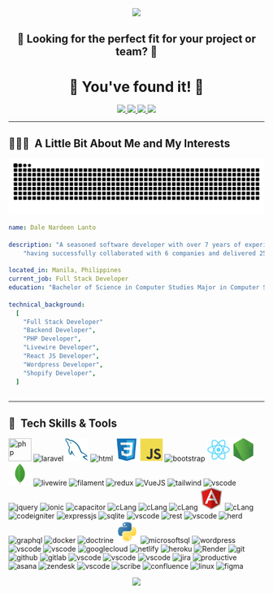 <p align="center">
  <img src="https://capsule-render.vercel.app/api?type=waving&color=gradient&text=Kumusta!&height=100&section=header"/>
</p>

<h2 align="center">
 🧐 Looking for the perfect fit for your project or team? 🤔
</h2>
<h1 align="center">
  🎉 You've found it! 🎊
</h1>

<p align="center">
<a href="https://dalelanto.netlify.app/">
  <img height="50" src="https://user-images.githubusercontent.com/46517096/166972883-f5f1d88c-0246-4374-88ac-ded0f2cf0699.png"/>
</a>
<a href="https://www.linkedin.com/in/dale-nardeen-lanto/">
  <img height="50" src="https://user-images.githubusercontent.com/46517096/166973395-19676cd8-f8ec-4abf-83ff-da8243505b82.png"/>
</a>
<a href="https://dev.to/dalelantowork">
  <img height="50" src="https://user-images.githubusercontent.com/46517096/166974096-7aeecad4-483e-4c85-983f-f4b37b3f794e.png"/>
</a>
<a href="https://www.facebook.com/sora.dayru/">
  <img height="50" src="https://cdn.jsdelivr.net/gh/devicons/devicon/icons/facebook/facebook-plain.svg"/>
</a>
</p>

---

<h2> 👨🏻‍💻 &nbsp;A Little Bit About Me and My Interests</h2>

![Snake animation](https://github.com/GuillaumeFalourd/GuillaumeFalourd/blob/output/github-contribution-grid-snake.svg)

```yaml
name: Dale Nardeen Lanto 

description: "A seasoned software developer with over 7 years of experience in web development,"
    "having successfully collaborated with 6 companies and delivered 25+ projects."

located_in: Manila, Philippines
current_job: Full Stack Developer
education: "Bachelor of Science in Computer Studies Major in Computer Science"

technical_background:
  [
    "Full Stack Developer"
    "Backend Developer",
    "PHP Developer",
    "Livewire Developer",
    "React JS Developer",
    "Wordpress Developer",
    "Shopify Developer",
  ]
  
```
  
---  
  
<h2> 🚀 &nbsp;Tech Skills & Tools</h2>
<p align="left">

<img src="https://cdn.jsdelivr.net/gh/devicons/devicon/icons/php/php-original.svg" title="php" width="45" height="45"/>
<img src="https://cdn.jsdelivr.net/gh/devicons/devicon/icons/laravel/laravel-original.svg" alt="laravel" width="45" height="45"/>
<img src="https://raw.githubusercontent.com/devicons/devicon/master/icons/mysql/mysql-original.svg" alt="mysql" width="45" height="45" />
<img src="https://cdn.jsdelivr.net/gh/devicons/devicon/icons/html5/html5-original.svg" alt="html" width="45" height="45"/>
<img src="https://raw.githubusercontent.com/devicons/devicon/master/icons/css3/css3-original.svg" alt="css3" width="45" height="45" />
<img src="https://raw.githubusercontent.com/devicons/devicon/master/icons/javascript/javascript-original.svg" alt="javascript" width="45" height="45" />
<img src="https://cdn.jsdelivr.net/gh/devicons/devicon@latest/icons/bootstrap/bootstrap-original.svg" alt="bootstrap" width="45" height="45" />

<img src="https://raw.githubusercontent.com/devicons/devicon/master/icons/react/react-original.svg" alt="react" width="45" height="45" />
<img src="https://raw.githubusercontent.com/devicons/devicon/master/icons/nodejs/nodejs-original.svg" alt="nodejs" width="45" height="45" />
<img src="https://raw.githubusercontent.com/devicons/devicon/master/icons/mongodb/mongodb-original.svg" alt="mongodb" width="45" height="45" />
<img src="https://cdn.jsdelivr.net/gh/devicons/devicon/icons/livewire/livewire-original.svg" alt="livewire" width="45" height="45"/>
<img src="https://filamentphp.com/favicon/apple-touch-icon.png?v=w1dBNxT7Wg" alt="filament" width="45" height="45"/>

<img src="https://d33wubrfki0l68.cloudfront.net/0834d0215db51e91525a25acf97433051f280f2f/c30f5/img/redux.svg" alt="redux" width="45" height="45"/>
<img src="https://cdn.jsdelivr.net/gh/devicons/devicon/icons/vuejs/vuejs-original.svg" alt="VueJS" width="45" height="45"/>
<img src="https://cdn.jsdelivr.net/gh/devicons/devicon/icons/tailwindcss/tailwindcss-original.svg" alt="tailwind" width="45" height="45"/>
<img src="https://cdn.jsdelivr.net/gh/devicons/devicon/icons/materialui/materialui-original.svg" alt="vscode" width="45" height="45"/>
<img src="https://cdn.jsdelivr.net/gh/devicons/devicon/icons/jquery/jquery-original.svg" alt="jquery" width="45" height="45"/>
<img src="https://cdn.jsdelivr.net/gh/devicons/devicon/icons/ionic/ionic-original.svg" alt="ionic" width="45" height="45"/>
<img src="https://cdn.jsdelivr.net/gh/devicons/devicon/icons/capacitor/capacitor-original.svg" alt="capacitor" width="45" height="45"/>
<img src="https://cordova.apache.org/static/img/cordova_bot.png" alt="cLang" width="45" height="45"/>
<img src="https://icons.veryicon.com/png/o/file-type/file-type-1/xsl-icon.png" alt="cLang" width="45" height="45"/>
<img src="https://i.pinimg.com/736x/0e/4d/ad/0e4dadb871f049aaae5294b2b7a4aac7.jpg" alt="cLang" width="45" height="45"/>
<img src="https://raw.githubusercontent.com/devicons/devicon/master/icons/angularjs/angularjs-original.svg" alt="angularjs" width="45" height="45" />

<img src="https://cdn.worldvectorlogo.com/logos/stripe-2.svg" alt="cLang" width="45" height="45"/>
<img src="https://cdn.jsdelivr.net/gh/devicons/devicon/icons/codeigniter/codeigniter-plain.svg" alt="codeigniter" width="45" height="45"/>
<img src="https://encrypted-tbn0.gstatic.com/images?q=tbn:ANd9GcSSVRcdjY5wpW2LwKzM2vBgfyRc-lIc4QWXcg&s" alt="expressjs" width="45" height="45"/>
<img src="https://cdn.jsdelivr.net/gh/devicons/devicon/icons/sqlite/sqlite-original.svg" alt="sqlite" width="45" height="45"/>
<img src="https://phpunit.de/img/phpunit.svg" alt="vscode" width="45" height="45"/>
<img src="https://encrypted-tbn0.gstatic.com/images?q=tbn:ANd9GcSoytcXnY9KGGi-mZczVo8b74-aBgl7IzRIjfLQZNowLQ3Ty6mDd1-bAXwOqyNTdDT3Wqg&usqp=CAU" alt="rest" width="45" height="45"/>
<img src="https://xpertlab.com/wp-content/uploads/2020/12/icon-soap.png" alt="vscode" width="45" height="45"/>
<img src="https://herd.laravel.com/images/appicon.png" alt="herd" width="45" height="45"/>
<img src="https://cdn.jsdelivr.net/gh/devicons/devicon/icons/graphql/graphql-plain.svg" alt="graphql" width="45" height="45"/>
<img src="https://cdn.jsdelivr.net/gh/devicons/devicon/icons/docker/docker-original.svg" alt="docker" width="45" height="45"/>
<img src="https://cdn.jsdelivr.net/gh/devicons/devicon/icons/doctrine/doctrine-original.svg" alt="doctrine" width="45" height="45"/>
<img src="https://raw.githubusercontent.com/devicons/devicon/master/icons/python/python-original.svg" alt="python" width="45" height="45"/>
<img src="https://cdn.jsdelivr.net/gh/devicons/devicon/icons/microsoftsqlserver/microsoftsqlserver-original.svg" alt="microsoftsql" width="45" height="45"/>

<img src="https://upload.wikimedia.org/wikipedia/commons/thumb/9/98/WordPress_blue_logo.svg/1024px-WordPress_blue_logo.svg.png" alt="wordpress" width="45" height="45"/>
<img src="https://cdn-icons-png.flaticon.com/512/825/825500.png" alt="vscode" width="45" height="45"/>
<img src="https://cdn.jsdelivr.net/gh/devicons/devicon/icons/amazonwebservices/amazonwebservices-original-wordmark.svg" alt="vscode" width="45" height="45"/>
<img src="https://cdn.jsdelivr.net/gh/devicons/devicon/icons/googlecloud/googlecloud-original.svg" alt="googlecloud" width="45" height="45"/>
<img src="https://cdn.jsdelivr.net/gh/devicons/devicon/icons/netlify/netlify-original.svg" alt="netlify" width="45" height="45"/>
<img src="https://cdn.jsdelivr.net/gh/devicons/devicon/icons/heroku/heroku-original.svg" alt="heroku" width="45" height="45"/>
<img src="https://media.licdn.com/dms/image/v2/D4E0BAQGGDoFoqHtOvA/company-logo_200_200/company-logo_200_200/0/1702595267620/renderco_logo?e=2147483647&v=beta&t=ZYrxKUyruOEupgw5Lr5amgwgBCJq8VXH8r05Qr5CeQc" alt="Render" width="45" height="45"/>

<img src="https://cdn.jsdelivr.net/gh/devicons/devicon/icons/git/git-original.svg" alt="git" width="45" height="45"/>
<img src="https://github.githubassets.com/images/modules/logos_page/GitHub-Mark.png" alt="github" width="45" height="45"/>
<img src="https://cdn.jsdelivr.net/gh/devicons/devicon/icons/gitlab/gitlab-original.svg" alt="gitlab" width="45" height="45"/>
<img src="https://cdn.jsdelivr.net/gh/devicons/devicon/icons/vscode/vscode-original.svg" alt="vscode" width="45" height="45"/>
<img src="https://cdn.jsdelivr.net/gh/devicons/devicon/icons/phpstorm/phpstorm-original.svg" alt="vscode" width="45" height="45"/>
<img src="https://cdn.jsdelivr.net/gh/devicons/devicon/icons/postman/postman-original.svg" alt="vscode" width="45" height="45"/>
<img src="https://cdn.jsdelivr.net/gh/devicons/devicon/icons/jira/jira-original.svg" alt="jira" width="45" height="45"/>
<img src="https://play-lh.googleusercontent.com/UX1JiG_6iXFpBcPg1oYrBM2YfFhOyNflhBQtISPsiBkz8As8bQO8GIq4sFzUtYtVawU" alt="productive" width="45" height="45"/>
<img src="https://cdn.worldvectorlogo.com/logos/asana-logo.svg" alt="asana" width="45" height="45"/>
<img src="https://images.crunchbase.com/image/upload/c_lpad,f_auto,q_auto:eco,dpr_1/v1479214482/dzu3jzthbfkiblk3lesv.png" alt="zendesk" width="45" height="45"/>
<img src="https://cdn.jsdelivr.net/gh/devicons/devicon/icons/slack/slack-original.svg" alt="vscode" width="45" height="45"/>
<img src="https://scribe.knuckles.wtf/img/logo.png" alt="scribe" width="45" height="45"/>
<img src="https://cdn.jsdelivr.net/gh/devicons/devicon/icons/confluence/confluence-original.svg" alt="confluence" width="45" height="45"/>
<img src="https://cdn.jsdelivr.net/gh/devicons/devicon/icons/linux/linux-original.svg" alt="linux" width="45" height="45"/>
<img src="https://cdn.jsdelivr.net/gh/devicons/devicon/icons/figma/figma-original.svg" alt="figma" width="45" height="45"/>   
</p>

<p align="center">
  <img src="https://capsule-render.vercel.app/api?type=waving&color=gradient&height=100&section=footer"/>
</p>
